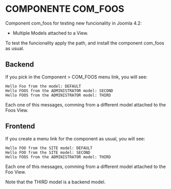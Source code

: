 
# COMPONENTE COM_FOOS

Component com_foos for testing new funcionality in Joomla 4.2: 

* Multiple Models attached to a View.

To test the funcionality apply the path, and install the component com_foos as usual.

## Backend

If you pick in the Component > COM_FOOS menu link, you will see:

```
Hello Foo from the model: DEFAULT
Hello FOOS from the ADMINISTRATOR model: SECOND
Hello FOOS from the ADMINISTRATOR model: THIRD
```

Each one of this messages, comming from a different model attached to the Foos View.

## Frontend

If you create a menu link for the component as usual, you will see:

```
Hello FOO from the SITE model: DEFAULT
Hello FOO from the SITE model: SECOND
Hello FOOS from the ADMINISTRATOR model: THIRD
```
Each one of this messages, comming from a different model attached to the Foo View.

Note that the THIRD model is a backend model.